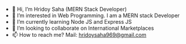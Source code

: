 - 👋 Hi, I’m Hridoy Saha (MERN Stack Developer)
- 👀 I’m interested in Web Programming. I am a MERN stack Developer
- 🌱 I’m currently learning Node JS and Express JS
- 💞️ I’m looking to collaborate on International Marketplaces
- 📫 How to reach me? Mail: hridoysaha969@gmail.com

<!---
codershridoy/codershridoy is a ✨ special ✨ repository because its `README.md` (this file) appears on your GitHub profile.
You can click the Preview link to take a look at your changes.
--->
